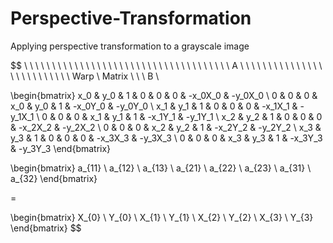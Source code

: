 # Perspective-Transformation
 Applying perspective transformation to a grayscale image


$$
\ \ \ \ \ \ \ \ \ \ \ \ \ \ \ \ \ \ \ \ \ \ \ \ \ \ \ \ \ \ \ \ \ \ \ \ \  A \ \ \ \ \ \ \ \ \ \ \ \ \ \ \ \ \ \ \ \ \ \ \ \ \ \ Warp \ Matrix \ \ \ B \\

\begin{bmatrix}
x_0 & y_0 & 1 & 0 & 0 & 0 & -x_0X_0 & -y_0X_0 \\
0 & 0 & 0 & x_0 & y_0 & 1 & -x_0Y_0 & -y_0Y_0 \\
x_1 & y_1 & 1 & 0 & 0 & 0 & -x_1X_1 & -y_1X_1 \\
0 & 0 & 0 & x_1 & y_1 & 1 & -x_1Y_1 & -y_1Y_1 \\
x_2 & y_2 & 1 & 0 & 0 & 0 & -x_2X_2 & -y_2X_2 \\
0 & 0 & 0 & x_2 & y_2 & 1 & -x_2Y_2 & -y_2Y_2 \\
x_3 & y_3 & 1 & 0 & 0 & 0 & -x_3X_3 & -y_3X_3 \\
0 & 0 & 0 & x_3 & y_3 & 1 & -x_3Y_3 & -y_3Y_3 
\end{bmatrix} 

\begin{bmatrix}
a_{11} \\
a_{12} \\
a_{13} \\
a_{21} \\
a_{22} \\
a_{23} \\
a_{31} \\
a_{32} 
\end{bmatrix} 

=

\begin{bmatrix}
X_{0} \\
Y_{0} \\
X_{1} \\
Y_{1} \\
X_{2} \\
Y_{2} \\
X_{3} \\
Y_{3} 
\end{bmatrix}
$$
